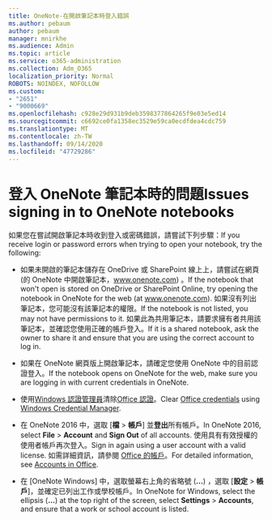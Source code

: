 ```yaml
---
title: OneNote-在開啟筆記本時登入錯誤
ms.author: pebaum
author: pebaum
manager: mnirkhe
ms.audience: Admin
ms.topic: article
ms.service: o365-administration
ms.collection: Adm_O365
localization_priority: Normal
ROBOTS: NOINDEX, NOFOLLOW
ms.custom:
- "2651"
- "9000669"
ms.openlocfilehash: c928e29d931b9deb3598377864265f9e03e5ed14
ms.sourcegitcommit: c6692ce0fa1358ec3529e59ca0ecdfdea4cdc759
ms.translationtype: MT
ms.contentlocale: zh-TW
ms.lasthandoff: 09/14/2020
ms.locfileid: "47729286"
---
```

# <a name="issues-signing-in-to-onenote-notebooks"></a><span data-ttu-id="189c8-102">登入 OneNote 筆記本時的問題</span><span class="sxs-lookup"><span data-stu-id="189c8-102">Issues signing in to OneNote notebooks</span></span>

<span data-ttu-id="189c8-103">如果您在嘗試開啟筆記本時收到登入或密碼錯誤，請嘗試下列步驟：</span><span class="sxs-lookup"><span data-stu-id="189c8-103">If you receive login or password errors when trying to open your notebook, try the following:</span></span>

- <span data-ttu-id="189c8-104">如果未開啟的筆記本儲存在 OneDrive 或 SharePoint 線上上，請嘗試在網頁 (的 OneNote 中開啟筆記本，www.onenote.com) 。</span><span class="sxs-lookup"><span data-stu-id="189c8-104">If the notebook that won't open is stored on OneDrive or SharePoint Online, try opening the notebook in OneNote for the web (at www.onenote.com).</span></span> <span data-ttu-id="189c8-105">如果沒有列出筆記本，您可能沒有該筆記本的權限。</span><span class="sxs-lookup"><span data-stu-id="189c8-105">If the notebook is not listed, you may not have permissions to it.</span></span> <span data-ttu-id="189c8-106">如果此為共用筆記本，請要求擁有者共用該筆記本，並確認您使用正確的帳戶登入。</span><span class="sxs-lookup"><span data-stu-id="189c8-106">If it is a shared notebook, ask the owner to share it and ensure that you are using the correct account to log in.</span></span>

- <span data-ttu-id="189c8-107">如果在 OneNote 網頁版上開啟筆記本，請確定您使用 OneNote 中的目前認證登入。</span><span class="sxs-lookup"><span data-stu-id="189c8-107">If the notebook opens on OneNote for the web, make sure you are logging in with current credentials in OneNote.</span></span> 

- <span data-ttu-id="189c8-108">使用[Windows 認證管理員](https://support.microsoft.com/help/4026814/windows-accessing-credential-manager)清除[Office 認證](https://docs.microsoft.com/office/troubleshoot/error-messages/another-account-already-signed-in#step-3-clear-cached-credentials-on-the-computer)。</span><span class="sxs-lookup"><span data-stu-id="189c8-108">Clear [Office credentials](https://docs.microsoft.com/office/troubleshoot/error-messages/another-account-already-signed-in#step-3-clear-cached-credentials-on-the-computer) using [Windows Credential Manager](https://support.microsoft.com/help/4026814/windows-accessing-credential-manager).</span></span>

- <span data-ttu-id="189c8-109">在 OneNote 2016 中，選取 [**檔**  >  **帳戶**] 並**登出**所有帳戶。</span><span class="sxs-lookup"><span data-stu-id="189c8-109">In OneNote 2016, select **File** > **Account** and **Sign Out** of all accounts.</span></span> <span data-ttu-id="189c8-110">使用具有有效授權的使用者帳戶再次登入。</span><span class="sxs-lookup"><span data-stu-id="189c8-110">Sign in again using a user account with a valid license.</span></span> <span data-ttu-id="189c8-111">如需詳細資訊，請參閱 [Office 的帳戶](https://support.office.com/article/accounts-in-office-628ea040-f265-49de-b986-be09c3ebf8a9)。</span><span class="sxs-lookup"><span data-stu-id="189c8-111">For detailed information, see [Accounts in Office](https://support.office.com/article/accounts-in-office-628ea040-f265-49de-b986-be09c3ebf8a9).</span></span>

- <span data-ttu-id="189c8-112">在 [OneNote Windows] 中，選取螢幕右上角的省略號 (**...**) ，選取 [**設定**  >  **帳戶**]，並確定已列出工作或學校帳戶。</span><span class="sxs-lookup"><span data-stu-id="189c8-112">In OneNote for Windows, select the ellipsis (**…**) at the top right of the screen, select **Settings** > **Accounts**, and ensure that a work or school account is listed.</span></span>